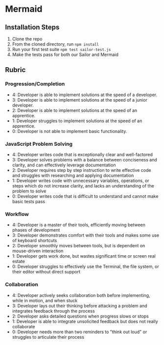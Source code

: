 # Mermaid

## Installation Steps

1. Clone the repo
2. From the cloned directory, run `npm install`
3. Run your first test suite `npm test sailor-test.js` 
4. Make the tests pass for both our Sailor and Mermaid

## Rubric
### Progression/Completion

* 4: Developer is able to implement solutions at the speed of a developer.
* 3: Developer is able to implement solutions at the speed of a junior developer.
* 2: Developer is able to implement solutions at the speed of an apprentice.
* 1: Developer struggles to implement solutions at the speed of an apprentice.
* 0: Developer is not able to implement basic functionality.

### JavaScript Problem Solving

* 4: Developer writes code that is exceptionally clear and well-factored
* 3: Developer solves problems with a balance between conciseness and clarity, and can effectively leverage documentation 
* 2: Developer requires step by step instruction to write effective code and struggles with researching and applying documentation
* 1: Developer writes code with unnecessary variables, operations, or steps which do not increase clarity, and lacks an understanding of the problem to solve
* 0: Developer writes code that is difficult to understand and cannot make basic tests pass

### Workflow

* 4: Developer is a master of their tools, efficiently moving between phases of development
* 3: Developer demonstrates comfort with their tools and makes some use of keyboard shortcuts
* 2: Developer smoothly moves between tools, but is dependent on mouse-driven interaction
* 1: Developer gets work done, but wastes significant time or screen real estate
* 0: Developer struggles to effectively use the Terminal, the file system, or their editor without direct support

### Collaboration

* 4: Developer actively seeks collaboration both before implementing, while in motion, and when stuck
* 3: Developer lays out their thinking before attacking a problem and integrates feedback through the process
* 2: Developer asks detailed questions when progress slows or stops
* 1: Developer is able to integrate unsolicited feedback but does not really collaborate
* 0: Developer needs more than two reminders to "think out loud" or struggles to articulate their process
